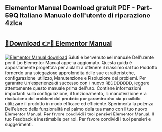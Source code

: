 ## Elementor Manual Download gratuit PDF - Part-59Q Italiano Manuale dell'utente di riparazione 4zlca

# <h2><a href="http://dfh2lr.blite.top/?on=Elementor+Manual">🔗Download 👉🔴 Elementor Manual</a></h2>

[![Elementor Manual download](https://i.imgur.com/lujVjoI.png)](http://dfh2lr.blite.top/?on=Elementor+Manual)
Saluti e benvenuto nel manuale Dell'utente per il tuo Elementor Manual appena aggiornato. Questa guida è appositamente progettata per aiutarti a ottenere il massimo dal tuo Prodotto fornendo una spiegazione approfondita delle sue caratteristiche, configurazione, utilizzo, Manutenzione e Risoluzione dei problemi. Per garantire Un'esperienza di successo con il nuovo REDDDDDDD, leggere attentamente questo manuale prima dell'uso. Contiene informazioni importanti sulla configurazione, il funzionamento, la manutenzione e la risoluzione dei problemi del prodotto per garantire che sia possibile utilizzare il prodotto in modo efficace ed efficiente. Sperimenta la potenza Dell'elenco delle funzionalità nel palmo della tua mano con il tuo nuovo Elementor Manual. Per favore condividi i tuoi pensieri Elementor Manual. Il tuo Feedback è inestimabile per noi. Per favore condividi i tuoi pensieri e suggerimenti.
